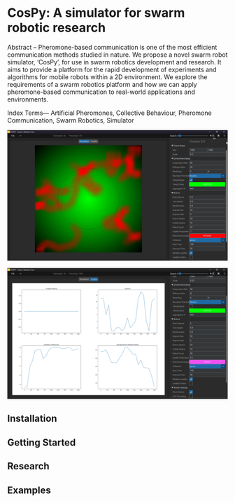 # CosPy: A simulator for swarm robotic research
Abstract – Pheromone-based communication is one of the most efficient communication methods studied in nature. We propose a novel
swarm robot simulator, ‘CosPy’, for use in swarm robotics development and research. It aims to provide a platform for the rapid
development of experiments and algorithms for mobile robots within a 2D environment. We explore the requirements of a swarm robotics
platform and how we can apply pheromone-based communication to real-world applications and environments.

Index Terms— Artificial Pheromones, Collective Behaviour, Pheromone Communication, Swarm Robotics, Simulator


![](Images/screenshot_1.png)

![](Images/screenshot_2.png)

## Installation 
## Getting Started
## Research
## Examples
